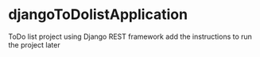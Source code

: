 # djangoToDolistApplication
ToDo list project using Django REST framework
add the instructions to run the project later
